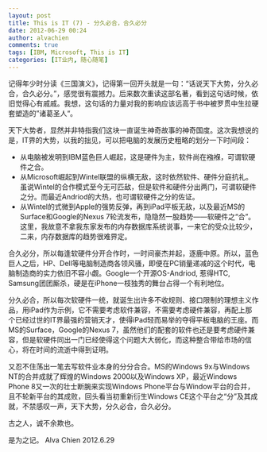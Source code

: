 ```yaml
---
layout: post
title: This is IT (7) - 分久必合，合久必分
date: 2012-06-29 00:24
author: alvachien
comments: true
tags: [IBM, Microsoft, This is IT]
categories: [IT业内, 随心随笔]
---
```

记得年少时分读《三国演义》，记得第一回开头就是一句：“话说天下大势，分久必合，合久必分。”，感觉很有震撼力。后来数次重读这部名著，看到这句话时候，依旧觉得心有戚戚。我想，这句话的力量对我的影响应该远高于书中被罗贯中生拉硬套塑造的”诸葛圣人“。

天下大势者，显然并非特指我们这块一直诞生神奇故事的神奇国度。这次我想说的是，IT界的大势，以我的拙见，可以把电脑的发展历史粗略的划分一下时间段：
<ul>
	<li>从电脑被发明到IBM蓝色巨人崛起，这是硬件为主，软件尚在襁褓，可谓软硬件之合。</li>
	<li>从Microsoft崛起到Wintel联盟的纵横无敌，这时依然软件、硬件分庭抗礼。虽说Wintel的合作模式至今无可匹敌，但是软件和硬件分出两门，可谓软硬件之分。而最近Andriod的大热，也可谓软硬件之分的佐证。</li>
	<li>从Wintel的式微到Apple的强势反弹，再到iPad平板无敌，以及最近MS的Surface和Google的Nexus 7轮流发布，隐隐然一股趋势——软硬件之“合”。这里，我故意不拿我东家发布的内存数据库系统说事，一来它的受众比较少，二来，内存数据库的趋势很难界定。</li>
</ul>
合久必分，所以每逢软硬件分开合作时，一时间豪杰并起，逐鹿中原。所以，蓝色巨人之后，HP、Dell等电脑制造商各领风骚，即便在PC销量递减的这个时代，电脑制造商的实力依旧不容小觑。Google一个开源OS-Andriod, 惹得HTC, Samsung团团厮杀，硬是在iPhone一枝独秀的舞台占得一个有利地位。

分久必合，所以每次软硬件一统，就诞生出许多不收规则、接口限制的理想主义作品，用iPad作为示例，它不需要考虑软件兼容，不需要考虑硬件兼容，再配上那个已经过世的IT界最强的营销天才，使得iPad轻而易举的夺得平板电脑的王座。而MS的Surface，Google的Nexus 7，虽然他们的配套的软件也还是要考虑硬件兼容，但是软硬件同出一门已经使得这个问题大大弱化，而这种整合带给市场的信心，将在时间的流逝中得到证明。

又忍不住荡出一笔去写软件业本身的分分合合。MS的Windows 9x与Windows NT的合并成就了辉煌的Windows 2000以及Windows XP，最近Windows Phone 8又一次的壮士断腕来实现Windows Phone平台与Window平台的合并，且不轮新平台的其成败，回头看当初重新衍生Windows CE这个平台之“分”及其成就，不禁感叹一声，天下大势，分久必合，合久必分。

古之人，诚不余欺也。

是为之记。
Alva Chien
2012.6.29
